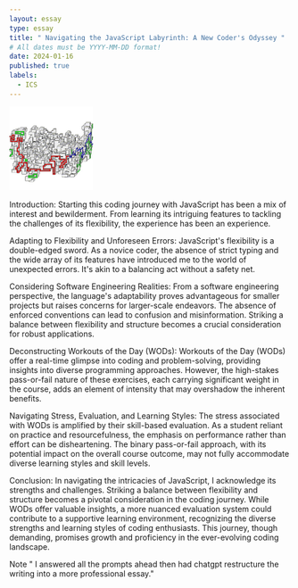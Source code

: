 ```yaml
---
layout: essay
type: essay
title: " Navigating the JavaScript Labyrinth: A New Coder's Odyssey "
# All dates must be YYYY-MM-DD format!
date: 2024-01-16
published: true
labels:
  - ICS
---
```


<img width="150px" class="rounded float-start pe-4" src="../img/codingmaze.jpg">

Introduction:
Starting this coding journey with JavaScript has been a mix of interest and bewilderment. From learning its intriguing features to tackling the challenges of its flexibility, the experience has been an experience.

Adapting to Flexibility and Unforeseen Errors:
JavaScript's flexibility is a double-edged sword. As a novice coder, the absence of strict typing and the wide array of its features have introduced me to the world of unexpected errors. It's akin to a balancing act without a safety net.

Considering Software Engineering Realities:
From a software engineering perspective, the language's adaptability proves advantageous for smaller projects but raises concerns for larger-scale endeavors. The absence of enforced conventions can lead to confusion and misinformation. Striking a balance between flexibility and structure becomes a crucial consideration for robust applications.

Deconstructing Workouts of the Day (WODs):
Workouts of the Day (WODs) offer a real-time glimpse into coding and problem-solving, providing insights into diverse programming approaches. However, the high-stakes pass-or-fail nature of these exercises, each carrying significant weight in the course, adds an element of intensity that may overshadow the inherent benefits.

Navigating Stress, Evaluation, and Learning Styles:
The stress associated with WODs is amplified by their skill-based evaluation. As a student reliant on practice and resourcefulness, the emphasis on performance rather than effort can be disheartening. The binary pass-or-fail approach, with its potential impact on the overall course outcome, may not fully accommodate diverse learning styles and skill levels.

Conclusion:
In navigating the intricacies of JavaScript, I acknowledge its strengths and challenges. Striking a balance between flexibility and structure becomes a pivotal consideration in the coding journey. While WODs offer valuable insights, a more nuanced evaluation system could contribute to a supportive learning environment, recognizing the diverse strengths and learning styles of coding enthusiasts. This journey, though demanding, promises growth and proficiency in the ever-evolving coding landscape.

Note " I answered all the prompts ahead then had chatgpt restructure the writing into a more professional essay."
